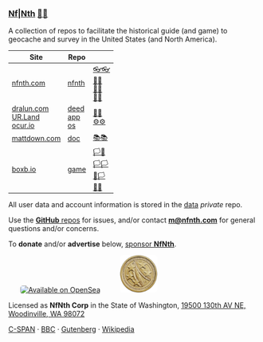 
### [Nf|Nth](https://github.com/nfnth) [🙂🙂](https://xn--938ha.ws)

A collection of repos to facilitate the historical guide (and game) to geocache and survey in the United States (and North America).

|Site|Repo||
|-|-|-|
|[nfnth.com](https://nfnth.com)|[nfnth](https://github.com/nfnth/nfnth)|[👓👓](http://xn--4p8ha.ws)<br/>[🧤🧤](http://xn--uv9ha.ws)<br/>[👖👖](http://xn--7p8ha.ws)<br/>[🧦🧦](http://xn--wv9ha.ws/)|
|[dralun.com](https://dralun.com)<br/>[UR.Land](https://ur.land)<br/>[ocur.io](https://ocur.io)|[deed](https://github.com/nfnth/deed)<br/>[app](https://github.com/nfnth/app)<br/>[os](https://github.com/nfnth/os)|[🌳🌳](https://xn--wh8ha.ws)<br/>[⚙⚙](https://xn--x7ha.ws)|
|[mattdown.com](https://mattdown.com)|[doc](https://github.com/nfnth/doc)|[📚📚](https://xn--zt8ha.ws)|
|[boxb.io](https://boxb.io)|[game](https://github.com/nfnth/game)|[🏳🏴](https://xn--en8hc.ws)<br/>[🏳🏳](https://xn--en8ha.ws)<br/>[🏴🏳](https://xn--en8hb.ws)<br/>[🏴🏴](https://xn--fn8ha.ws)|

All user data and account information is stored in the [data](https://github.com/nfnth/data) *private* repo.

Use the [**GitHub** repos](https://github.com/nfnth?tab=repositories) for issues, and/or contact **m@nfnth.com** for general questions and/or concerns.

To **donate** and/or **advertise** below, [sponsor **NfNth**](https://github.com/sponsors/nfnth).

<a href="https://opensea.io/nfnth" title="Buy on OpenSea" target="_blank"><img style="margin-left:24px; width:160px; border-radius:5px;" src="https://storage.googleapis.com/opensea-static/Logomark/Badge%20-%20Available%20On%20-%20Light.png" alt="Available on OpenSea" /></a>&nbsp;&nbsp;&nbsp;&nbsp;<a href="https://buy.stripe.com/5kA4hL5NB6Qv7Ty5kk" target="_blank"><img style="margin-left:24px; width:75px; border-radius:5px;" src="coin.jpg" alt="Purchase NfNth Collectible" /></a>

Licensed as **NfNth Corp** in the State of Washington, [19500 130th AV NE, Woodinville, WA 98072](https://www.google.com/maps/place/19500+130th+Ave+NE,+Woodinville,+WA+98072/@47.7479925,-122.1874976,14.79z/data=!4m8!1m2!2m1!1surland!3m4!1s0x54900e91e7d1bbd7:0xc04ec07789786761!8m2!3d47.7690595!4d-122.1662039)

[C-SPAN](https://www.c-span.org) · [BBC](http://feeds.bbci.co.uk/news/rss.xml) · [Gutenberg](http://www.gutenberg.org) · [Wikipedia](http://www.wikipedia.org/wiki/Special:Random)
